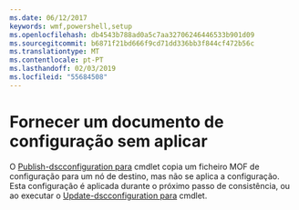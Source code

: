 ```yaml
---
ms.date: 06/12/2017
keywords: wmf,powershell,setup
ms.openlocfilehash: db4543b788ad0a5c7aa32706246446533b901d09
ms.sourcegitcommit: b6871f21bd666f9cd71dd336bb3f844cf472b56c
ms.translationtype: MT
ms.contentlocale: pt-PT
ms.lasthandoff: 02/03/2019
ms.locfileid: "55684508"
---
```

# <a name="deliver-a-configuration-document-without-applying"></a>Fornecer um documento de configuração sem aplicar

O [Publish-dscconfiguration para](https://technet.microsoft.com/library/mt517875.aspx) cmdlet copia um ficheiro MOF de configuração para um nó de destino, mas não se aplica a configuração.
Esta configuração é aplicada durante o próximo passo de consistência, ou ao executar o [Update-dscconfiguration para](https://technet.microsoft.com/library/mt143541.aspx) cmdlet.
